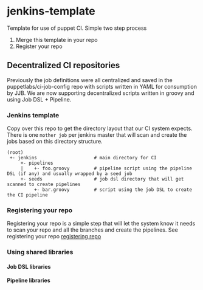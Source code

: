# jenkins-template
Template for use of puppet CI. Simple two step process

1. Merge this template in your repo
2. Register your repo

## Decentralized CI repositories
Previously the job definitions were all centralized and saved in the puppetlabs/ci-job-config repo with scripts written in YAML for consumption by JJB. We are now supporting decentralized scripts written in groovy and using Job DSL + Pipeline.

### Jenkins template
Copy over this repo to get the directory layout that our CI system expects. There is one `mother job` per jenkins master that will scan and create the jobs based on this directory structure.

    (root)
     +- jenkins                     # main directory for CI
         +- pipelines
         |    +- foo.groovy         # pipeline script using the pipeline DSL (if any) and usually wrapped by a seed job
         +- seeds                   # job dsl directory that will get scanned to create pipelines
              +- bar.groovy         # script using the job DSL to create the CI pipeline


### Registering your repo
Registering your repo is a simple step that will let the system know it needs to scan your repo and all the branches and create the pipelines. See registering your repo [registering repo][registering-repo]

### Using shared libraries
#### Job DSL libraries
#### Pipeline libraries

[registering-repo]: https://github.com/puppetlabs/ci-job-configs/blob/master/doc/cinext/registering-repos.md
